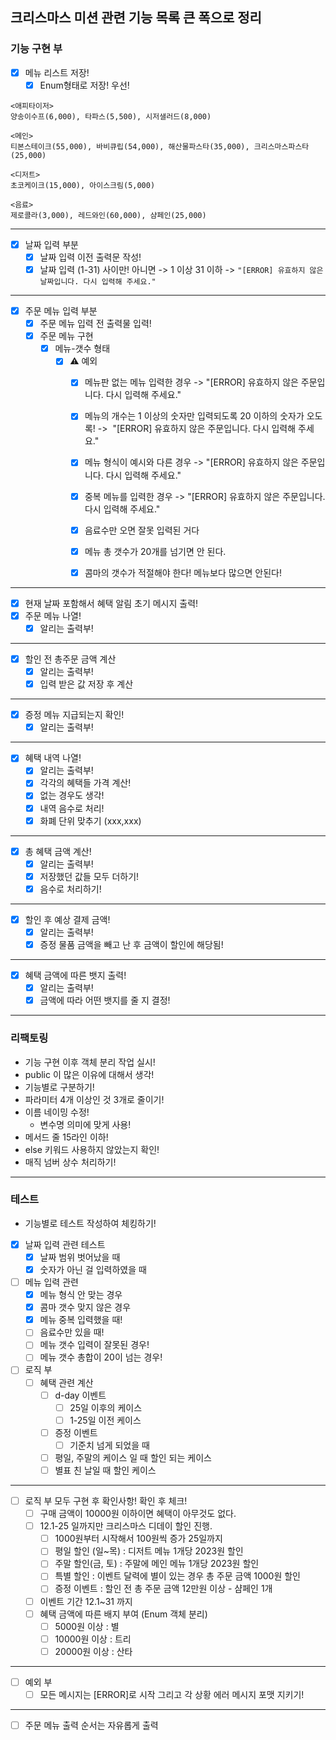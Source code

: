 ## 크리스마스 미션 관련 기능 목록 큰 폭으로 정리





### 기능 구현 부

- [X] 메뉴 리스트 저장!
  - [X] Enum형태로 저장! 우선!
```
<애피타이저>
양송이수프(6,000), 타파스(5,500), 시저샐러드(8,000)

<메인>
티본스테이크(55,000), 바비큐립(54,000), 해산물파스타(35,000), 크리스마스파스타(25,000)

<디저트>
초코케이크(15,000), 아이스크림(5,000)

<음료>
제로콜라(3,000), 레드와인(60,000), 샴페인(25,000)
````

---

- [X] 날짜 입력 부분
  - [X] 날짜 입력 이전 출력문 작성!
  - [X] 날짜 입력 (1-31) 사이만! 아니면 -> 1 이상 31 이하 -> `"[ERROR] 유효하지 않은 날짜입니다. 다시 입력해 주세요."`

---
- [X] 주문 메뉴 입력 부분
  - [X] 주문 메뉴 입력 전 출력물 입력! 
  - [X] 주문 메뉴 구현
      - [X] 메뉴-갯수 형태 
        - [X] ⚠️ 예외
          - [X] 메뉴판 없는 메뉴 입력한 경우 -> "[ERROR] 유효하지 않은 주문입니다. 다시 입력해 주세요."
          - [X] 메뉴의 개수는 1 이상의 숫자만 입력되도록 20 이하의 숫자가 오도록! ->  "[ERROR] 유효하지 않은 주문입니다. 다시 입력해 주세요."
          - [X] 메뉴 형식이 예시와 다른 경우 -> "[ERROR] 유효하지 않은 주문입니다. 다시 입력해 주세요."
          - [X] 중복 메뉴를 입력한 경우  -> "[ERROR] 유효하지 않은 주문입니다. 다시 입력해 주세요."
          - [X] 음료수만 오면 잘못 입력된 거다
          - [X] 메뉴 총 갯수가 20개를 넘기면 안 된다.
          - [X] 콤마의 갯수가 적절해야 한다! 메뉴보다 많으면 안된다!


---
- [X] 현재 날짜 포함해서 혜택 알림 초기 메시지 출력! 
- [X] 주문 메뉴 나열!
  - [X] 알리는 출력부!  
---
- [X] 할인 전 총주문 금액 계산
  - [X] 알리는 출력부!
  - [X] 입력 받은 값 저장 후 계산
---
- [X] 증정 메뉴 지급되는지 확인!
  - [X] 알리는 출력부!
---
- [X] 혜택 내역 나열! 
  - [X] 알리는 출력부!
  - [X] 각각의 혜택들 가격 계산!
  - [X] 없는 경우도 생각!
  - [X] 내역 음수로 처리!
  - [X] 화폐 단위 맞추기 (xxx,xxx)

---
- [X] 총 혜택 금액 계산!
  - [X] 알리는 출력부! 
  - [X] 저장했던 값들 모두 더하기!
  - [X] 음수로 처리하기!
---

- [X] 할인 후 예상 결제 금액!
  - [X] 알리는 출력부!
  - [X] 증정 물품 금액을 빼고 난 후 금액이 할인에 해당됨!
---

- [X] 혜택 금액에 따른 뱃지 출력!
  - [X] 알리는 출력부!
  - [X] 금액에 따라 어떤 뱃지를 줄 지 결정!

---
### 리팩토링
-  기능 구현 이후 객체 분리 작업 실시! 
  -  public 이 많은 이유에 대해서 생각!
  -  기능별로 구분하기!
  -  파라미터 4개 이상인 것 3개로 줄이기!
- 이름 네이밍 수정!
  -  변수명 의미에 맞게 사용!
-  메서드 줄 15라인 이하!
-  else 키워드 사용하지 않았는지 확인!
- 매직 넘버 상수 처리하기!


---
### 테스트

- 기능별로 테스트 작성하여 체킹하기!
- [X] 날짜 입력 관련 테스트
  - [X] 날짜 범위 벗어났을 때
  - [X] 숫자가 아닌 걸 입력하였을 때
- [ ] 메뉴 입력 관련
  - [X] 메뉴 형식 안 맞는 경우
  - [X] 콤마 갯수 맞지 않은 경우
  - [X] 메뉴 중복 입력했을 때!
  - [ ] 음료수만 있을 때!
  - [ ] 메뉴 갯수 입력이 잘못된 경우!
  - [ ] 메뉴 갯수 총합이 20이 넘는 경우!
- [ ] 로직 부 
  - [ ] 혜택 관련 계산
    - [ ] d-day 이벤트
      - [ ] 25일 이후의 케이스
      - [ ] 1-25일 이전 케이스
    - [ ] 증정 이벤트
      - [ ] 기준치 넘게 되었을 때
    - [ ] 평일, 주말의 케이스 일 때 할인 되는 케이스
    - [ ] 별표 친 날일 때 할인 케이스

---

- [ ] 로직 부 모두 구현 후 확인사항! 확인 후 체크! 
  - [ ]  구매 금액이 10000원 이하이면 혜택이 아무것도 없다.
  - [ ] 12.1-25 일까지만 크리스마스 디데이 할인 진행.
     - [ ] 1000원부터 시작해서 100원씩 증가 25일까지
     - [ ] 평일 할인 (일~목) : 디저트 메뉴 1개당 2023원 할인
     - [ ] 주말 할인(금, 토) : 주말에 메인 메뉴 1개당 2023원 할인
     - [ ] 특별 할인 : 이벤트 달력에 별이 있는 경우 총 주문 금액 1000원 할인
     - [ ] 증정 이벤트 : 할인 전 총 주문 금액 12만원 이상 - 샴페인 1개
  - [ ] 이벤트 기간 12.1~31 까지
  - [ ] 혜택 금액에 따른 배지 부여 (Enum 객체 분리)
    - [ ] 5000원 이상 : 별
    - [ ] 10000원 이상 : 트리
    - [ ] 20000원 이상 : 산타
---
- [ ] 예외 부
   - [ ] 모든 메시지는 [ERROR]로 시작 그리고 각 상황 에러 메시지 포맷 지키기!
---
- [ ] 주문 메뉴 출력 순서는 자유롭게 출력
